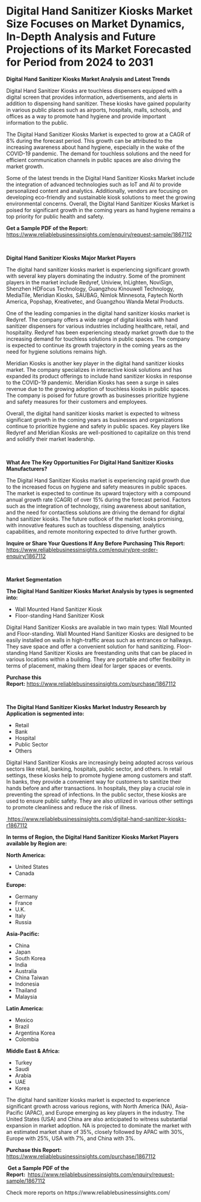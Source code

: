 <p><h1>Digital Hand Sanitizer Kiosks Market Size Focuses on Market Dynamics, In-Depth Analysis and Future Projections of its Market Forecasted for Period from 2024 to 2031</h1></p><p><strong>Digital Hand Sanitizer Kiosks Market Analysis and Latest Trends</strong></p>
<p><p>Digital Hand Sanitizer Kiosks are touchless dispensers equipped with a digital screen that provides information, advertisements, and alerts in addition to dispensing hand sanitizer. These kiosks have gained popularity in various public places such as airports, hospitals, malls, schools, and offices as a way to promote hand hygiene and provide important information to the public.</p><p>The Digital Hand Sanitizer Kiosks Market is expected to grow at a CAGR of 8% during the forecast period. This growth can be attributed to the increasing awareness about hand hygiene, especially in the wake of the COVID-19 pandemic. The demand for touchless solutions and the need for efficient communication channels in public spaces are also driving the market growth.</p><p>Some of the latest trends in the Digital Hand Sanitizer Kiosks Market include the integration of advanced technologies such as IoT and AI to provide personalized content and analytics. Additionally, vendors are focusing on developing eco-friendly and sustainable kiosk solutions to meet the growing environmental concerns. Overall, the Digital Hand Sanitizer Kiosks Market is poised for significant growth in the coming years as hand hygiene remains a top priority for public health and safety.</p></p>
<p><strong>Get a Sample PDF of the Report:&nbsp;</strong> <a href="https://www.reliablebusinessinsights.com/enquiry/request-sample/1867112">https://www.reliablebusinessinsights.com/enquiry/request-sample/1867112</a></p>
<p>&nbsp;</p>
<p><strong>Digital Hand Sanitizer Kiosks Major Market Players</strong></p>
<p><p>The digital hand sanitizer kiosks market is experiencing significant growth with several key players dominating the industry. Some of the prominent players in the market include Redyref, Uniview, InLighten, NoviSign, Shenzhen HDFocus Technology, Guangzhou Kinouwell Technology, MediaTile, Meridian Kiosks, SAUBAG, Nimlok Minnesota, Faytech North America, Popshap, Kreativetec, and Guangzhou Wanda Metal Products.</p><p>One of the leading companies in the digital hand sanitizer kiosks market is Redyref. The company offers a wide range of digital kiosks with hand sanitizer dispensers for various industries including healthcare, retail, and hospitality. Redyref has been experiencing steady market growth due to the increasing demand for touchless solutions in public spaces. The company is expected to continue its growth trajectory in the coming years as the need for hygiene solutions remains high.</p><p>Meridian Kiosks is another key player in the digital hand sanitizer kiosks market. The company specializes in interactive kiosk solutions and has expanded its product offerings to include hand sanitizer kiosks in response to the COVID-19 pandemic. Meridian Kiosks has seen a surge in sales revenue due to the growing adoption of touchless kiosks in public spaces. The company is poised for future growth as businesses prioritize hygiene and safety measures for their customers and employees.</p><p>Overall, the digital hand sanitizer kiosks market is expected to witness significant growth in the coming years as businesses and organizations continue to prioritize hygiene and safety in public spaces. Key players like Redyref and Meridian Kiosks are well-positioned to capitalize on this trend and solidify their market leadership.</p></p>
<p>&nbsp;</p>
<p><strong>What Are The Key Opportunities For Digital Hand Sanitizer Kiosks Manufacturers?</strong></p>
<p><p>The Digital Hand Sanitizer Kiosks market is experiencing rapid growth due to the increased focus on hygiene and safety measures in public spaces. The market is expected to continue its upward trajectory with a compound annual growth rate (CAGR) of over 15% during the forecast period. Factors such as the integration of technology, rising awareness about sanitation, and the need for contactless solutions are driving the demand for digital hand sanitizer kiosks. The future outlook of the market looks promising, with innovative features such as touchless dispensing, analytics capabilities, and remote monitoring expected to drive further growth.</p></p>
<p><strong>Inquire or Share Your Questions If Any Before Purchasing This Report:</strong> <a href="https://www.reliablebusinessinsights.com/enquiry/pre-order-enquiry/1867112">https://www.reliablebusinessinsights.com/enquiry/pre-order-enquiry/1867112</a></p>
<p>&nbsp;</p>
<p><strong>Market Segmentation</strong></p>
<p><strong>The Digital Hand Sanitizer Kiosks Market Analysis by types is segmented into:</strong></p>
<p><ul><li>Wall Mounted Hand Sanitizer Kiosk</li><li>Floor-standing Hand Sanitizer Kiosk</li></ul></p>
<p><p>Digital Hand Sanitizer Kiosks are available in two main types: Wall Mounted and Floor-standing. Wall Mounted Hand Sanitizer Kiosks are designed to be easily installed on walls in high-traffic areas such as entrances or hallways. They save space and offer a convenient solution for hand sanitizing. Floor-standing Hand Sanitizer Kiosks are freestanding units that can be placed in various locations within a building. They are portable and offer flexibility in terms of placement, making them ideal for larger spaces or events.</p></p>
<p><strong>Purchase this Report:&nbsp;</strong><a href="https://www.reliablebusinessinsights.com/purchase/1867112">https://www.reliablebusinessinsights.com/purchase/1867112</a></p>
<p>&nbsp;</p>
<p><strong>The Digital Hand Sanitizer Kiosks Market Industry Research by Application is segmented into:</strong></p>
<p><ul><li>Retail</li><li>Bank</li><li>Hospital</li><li>Public Sector</li><li>Others</li></ul></p>
<p><p>Digital Hand Sanitizer Kiosks are increasingly being adopted across various sectors like retail, banking, hospitals, public sector, and others. In retail settings, these kiosks help to promote hygiene among customers and staff. In banks, they provide a convenient way for customers to sanitize their hands before and after transactions. In hospitals, they play a crucial role in preventing the spread of infections. In the public sector, these kiosks are used to ensure public safety. They are also utilized in various other settings to promote cleanliness and reduce the risk of illness.</p></p>
<p><a href="https://www.reliablebusinessinsights.com/digital-hand-sanitizer-kiosks-r1867112">&nbsp;https://www.reliablebusinessinsights.com/digital-hand-sanitizer-kiosks-r1867112</a></p>
<p><strong>In terms of Region, the Digital Hand Sanitizer Kiosks Market Players available by Region are:</strong></p>
<p>
    <p> <strong> North America: </strong>
        <ul>
            <li>United States</li>
            <li>Canada</li>
        </ul>
        </p> 
    <p> <strong> Europe: </strong>
        <ul>
            <li>Germany</li>
            <li>France</li>
            <li>U.K.</li>
            <li>Italy</li>
            <li>Russia</li>
        </ul>
        </p> 
    <p> <strong> Asia-Pacific: </strong>
        <ul>
            <li>China</li>
            <li>Japan</li>
            <li>South Korea</li>
            <li>India</li>
            <li>Australia</li>
            <li>China Taiwan</li>
            <li>Indonesia</li>
            <li>Thailand</li>
            <li>Malaysia</li>
        </ul>
        </p> 
    <p> <strong> Latin America: </strong>
        <ul>
            <li>Mexico</li>
            <li>Brazil</li>
            <li>Argentina Korea</li>
            <li>Colombia</li>
        </ul>
        </p> 
    <p> <strong> Middle East & Africa: </strong>
        <ul>
            <li>Turkey</li>
            <li>Saudi</li>
            <li>Arabia</li>
            <li>UAE</li>
            <li>Korea</li>
        </ul>
    </p>
    </p>
<p><p>The digital hand sanitizer kiosks market is expected to experience significant growth across various regions, with North America (NA), Asia-Pacific (APAC), and Europe emerging as key players in the industry. The United States (USA) and China are also anticipated to witness substantial expansion in market adoption. NA is projected to dominate the market with an estimated market share of 35%, closely followed by APAC with 30%, Europe with 25%, USA with 7%, and China with 3%.</p></p>
<p><strong>Purchase this Report: </strong><a href="https://www.reliablebusinessinsights.com/purchase/1867112">https://www.reliablebusinessinsights.com/purchase/1867112</a></p>
<p>&nbsp;<strong>Get a Sample PDF of the Report:&nbsp;&nbsp;</strong><a href="https://www.reliablebusinessinsights.com/enquiry/request-sample/1867112">https://www.reliablebusinessinsights.com/enquiry/request-sample/1867112</a></p>
<p><strong></strong></p>
<p>Check more reports on https://www.reliablebusinessinsights.com/</p>